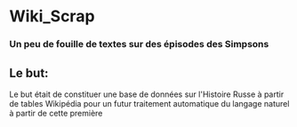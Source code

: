 # Wiki_Scrap

### Un peu de fouille de textes sur des épisodes des Simpsons

## Le but:

Le but était de constituer une base de données sur l'Histoire Russe à partir de tables Wikipédia pour un futur traitement automatique du langage naturel à partir de cette première

